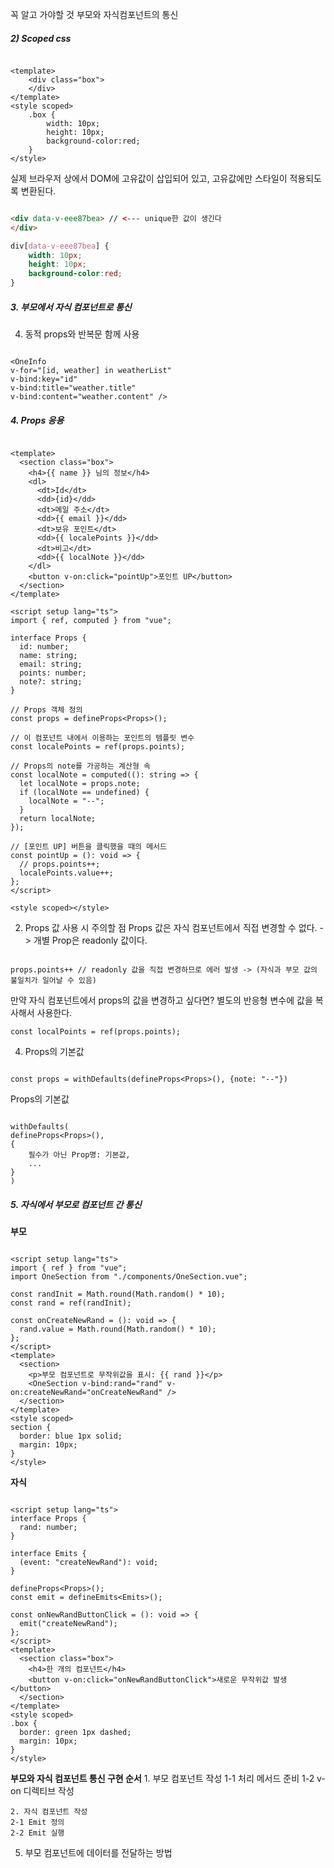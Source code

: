 꼭 알고 가야할 것
부모와 자식컴포넌트의 통신

##### 2) Scoped css
```vue

<template>
	<div class="box">
	</div>
</template>
<style scoped>
	.box {
		width: 10px;
		height: 10px;
		background-color:red;
	}
</style>

```

실제 브라우저 상에서 DOM에 고유값이 삽입되어 있고, 고유값에만 스타일이 적용되도록 변환된다.

```html

<div data-v-eee87bea> // <--- unique한 값이 생긴다
</div>

```

```css
div[data-v-eee87bea] {
	width: 10px;
	height: 10px;
	background-color:red;
}


```

##### 3. 부모에서 자식 컴포넌트로 통신

4) 동적 props와 반복문 함께 사용

```vue

<OneInfo
v-for="[id, weather] in weatherList"
v-bind:key="id"
v-bind:title="weather.title"
v-bind:content="weather.content" />

```

##### 4. Props 응용

```vue

<template>
  <section class="box">
    <h4>{{ name }} 님의 정보</h4>
    <dl>
      <dt>Id</dt>
      <dd>{id}</dd>
      <dt>메일 주소</dt>
      <dd>{{ email }}</dd>
      <dt>보유 포인트</dt>
      <dd>{{ localePoints }}</dd>
      <dt>비고</dt>
      <dd>{{ localNote }}</dd>
    </dl>
    <button v-on:click="pointUp">포인트 UP</button>
  </section>
</template>

<script setup lang="ts">
import { ref, computed } from "vue";

interface Props {
  id: number;
  name: string;
  email: string;
  points: number;
  note?: string;
}

// Props 객체 정의
const props = defineProps<Props>();

// 이 컴포넌트 내에서 이용하는 포인트의 템플릿 변수
const localePoints = ref(props.points);

// Props의 note를 가공하는 계산형 속
const localNote = computed((): string => {
  let localNote = props.note;
  if (localNote == undefined) {
    localNote = "--";
  }
  return localNote;
});

// [포인트 UP] 버튼을 클릭했을 때의 메서드
const pointUp = (): void => {
  // props.points++;
  localePoints.value++;
};
</script>

<style scoped></style>

```

2) Props 값 사용 시 주의할 점
	Props 값은 자식 컴포넌트에서 직접 변경할 수 없다.
	-> 개별 Prop은 readonly 값이다.

```vue

props.points++ // readonly 값을 직접 변경하므로 에러 발생 -> (자식과 부모 값의 불일치가 일어날 수 있음)

```

만약 자식 컴포넌트에서 props의 값을 변경하고 싶다면?
	별도의 반응형 변수에 값을 복사해서 사용한다.

```vue
const localPoints = ref(props.points);
```


4) Props의 기본값
```vue

const props = withDefaults(defineProps<Props>(), {note: "--"})

```

Props의 기본값
```vue

withDefaults(
defineProps<Props>(),
{
	필수가 아닌 Prop명: 기본값,
	...
}
)

```

##### 5. 자식에서 부모로 컴포넌트 간 통신

**부모**
```vue

<script setup lang="ts">
import { ref } from "vue";
import OneSection from "./components/OneSection.vue";

const randInit = Math.round(Math.random() * 10);
const rand = ref(randInit);

const onCreateNewRand = (): void => {
  rand.value = Math.round(Math.random() * 10);
};
</script>
<template>
  <section>
    <p>부모 컴포넌트로 무작위값을 표시: {{ rand }}</p>
    <OneSection v-bind:rand="rand" v-on:createNewRand="onCreateNewRand" />
  </section>
</template>
<style scoped>
section {
  border: blue 1px solid;
  margin: 10px;
}
</style>

```

**자식**
```vue

<script setup lang="ts">
interface Props {
  rand: number;
}

interface Emits {
  (event: "createNewRand"): void;
}

defineProps<Props>();
const emit = defineEmits<Emits>();

const onNewRandButtonClick = (): void => {
  emit("createNewRand");
};
</script>
<template>
  <section class="box">
    <h4>한 개의 컴포넌트</h4>
    <button v-on:click="onNewRandButtonClick">새로운 무작위값 발생</button>
  </section>
</template>
<style scoped>
.box {
  border: green 1px dashed;
  margin: 10px;
}
</style>

```

**부모와 자식 컴포넌트 통신 구현 순서**
	1. 부모 컴포넌트 작성
	1-1 처리 메서드 준비
	1-2 v-on 디렉티브 작성
	
	2. 자식 컴포넌트 작성
	2-1 Emit 정의
	2-2 Emit 실행

5) 부모 컴포넌트에 데이터를 전달하는 방법
